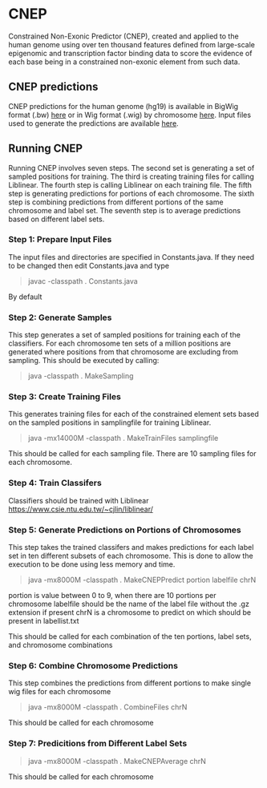 # CNEP
Constrained Non-Exonic Predictor (CNEP), created and applied to the human genome using over ten thousand features defined from large-scale epigenomic and transcription factor binding data to score the evidence of each base being in a constrained non-exonic element from such data.

## CNEP predictions
CNEP predictions for the human genome (hg19) is available in BigWig format (.bw) [here](https://ernst.cass.idre.ucla.edu/public/CNEP/cnep.bw) or 
in Wig format (.wig) by chromosome [here](https://ernst.cass.idre.ucla.edu/public/CNEP/WIGFILES_BYCHROM/).
Input files used to generate the predictions are available [here](https://ernst.cass.idre.ucla.edu/public/CNEP/INPUTFILES/).

## Running CNEP

Running CNEP involves seven steps. The second set is generating a set of sampled positions for training. The third is creating training files for calling Liblinear. The fourth step is calling Liblinear on each training file. The fifth step is generating predictions for portions of each chromosome. The sixth step is combining predictions from different portions of the same chromosome and label set. The seventh step is to average predictions based on different label sets. 

### Step 1: Prepare Input Files

The input files and directories are specified in Constants.java. If they need to be changed then edit Constants.java and type
> javac -classpath . Constants.java

By default

### Step 2: Generate Samples
This step generates a set of sampled positions for training each of the classifiers. For each chromosome ten sets of a million positions are generated where positions from that chromosome are excluding from sampling. This should be executed by calling:

>java -classpath . MakeSampling


### Step 3: Create Training Files
This generates training files for each of the constrained element sets based on the sampled positions in samplingfile for training Liblinear. 

>java -mx14000M -classpath . MakeTrainFiles samplingfile

This should be called for each sampling file. There are 10 sampling files for each chromosome.

### Step 4: Train Classifers

Classifiers should be trained with Liblinear https://www.csie.ntu.edu.tw/~cjlin/liblinear/


### Step 5: Generate Predictions on Portions of Chromosomes
This step takes the trained classifers and makes predictions for each label set in ten different subsets of each chromosome.
This is done to allow the execution to be done using less memory and time.

>java -mx8000M -classpath . MakeCNEPPredict portion labelfile chrN

portion is value between 0 to 9, when there are 10 portions per chromosome 
labelfile should be the name of the label file without the .gz extension if present
chrN is a chromosome to predict on which should be present in labellist.txt

This should be called for each combination of the ten portions, label sets, and chromosome combinations

### Step 6: Combine Chromosome Predictions
This step combines the predictions from different portions to make single wig files for each chromosome
>java -mx8000M -classpath . CombineFiles chrN

This should be called for each chromosome

### Step 7: Predicitions from Different Label Sets 

>java -mx8000M -classpath . MakeCNEPAverage chrN

This should be called for each chromosome
